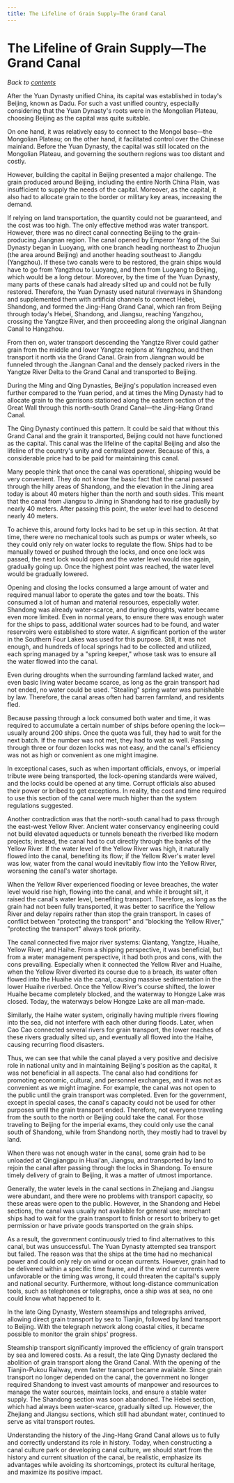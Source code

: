 ```yaml
---
title: The Lifeline of Grain Supply—The Grand Canal
---
```


# The Lifeline of Grain Supply—The Grand Canal

*Back to [contents](./content.md)*

After the Yuan Dynasty unified China, its capital was established in today's Beijing, known as Dadu. For such a vast unified country, especially considering that the Yuan Dynasty's roots were in the Mongolian Plateau, choosing Beijing as the capital was quite suitable.

On one hand, it was relatively easy to connect to the Mongol base—the Mongolian Plateau; on the other hand, it facilitated control over the Chinese mainland. Before the Yuan Dynasty, the capital was still located on the Mongolian Plateau, and governing the southern regions was too distant and costly.

However, building the capital in Beijing presented a major challenge. The grain produced around Beijing, including the entire North China Plain, was insufficient to supply the needs of the capital. Moreover, as the capital, it also had to allocate grain to the border or military key areas, increasing the demand.

If relying on land transportation, the quantity could not be guaranteed, and the cost was too high. The only effective method was water transport. However, there was no direct canal connecting Beijing to the grain-producing Jiangnan region. The canal opened by Emperor Yang of the Sui Dynasty began in Luoyang, with one branch heading northeast to Zhuojun (the area around Beijing) and another heading southeast to Jiangdu (Yangzhou). If these two canals were to be restored, the grain ships would have to go from Yangzhou to Luoyang, and then from Luoyang to Beijing, which would be a long detour. Moreover, by the time of the Yuan Dynasty, many parts of these canals had already silted up and could not be fully restored. Therefore, the Yuan Dynasty used natural riverways in Shandong and supplemented them with artificial channels to connect Hebei, Shandong, and formed the Jing-Hang Grand Canal, which ran from Beijing through today's Hebei, Shandong, and Jiangsu, reaching Yangzhou, crossing the Yangtze River, and then proceeding along the original Jiangnan Canal to Hangzhou.

From then on, water transport descending the Yangtze River could gather grain from the middle and lower Yangtze regions at Yangzhou, and then transport it north via the Grand Canal. Grain from Jiangnan would be funneled through the Jiangnan Canal and the densely packed rivers in the Yangtze River Delta to the Grand Canal and transported to Beijing.

During the Ming and Qing Dynasties, Beijing's population increased even further compared to the Yuan period, and at times the Ming Dynasty had to allocate grain to the garrisons stationed along the eastern section of the Great Wall through this north-south Grand Canal—the Jing-Hang Grand Canal.

The Qing Dynasty continued this pattern. It could be said that without this Grand Canal and the grain it transported, Beijing could not have functioned as the capital. This canal was the lifeline of the capital Beijing and also the lifeline of the country's unity and centralized power. Because of this, a considerable price had to be paid for maintaining this canal.

Many people think that once the canal was operational, shipping would be very convenient. They do not know the basic fact that the canal passed through the hilly areas of Shandong, and the elevation in the Jining area today is about 40 meters higher than the north and south sides. This meant that the canal from Jiangsu to Jining in Shandong had to rise gradually by nearly 40 meters. After passing this point, the water level had to descend nearly 40 meters.

To achieve this, around forty locks had to be set up in this section. At that time, there were no mechanical tools such as pumps or water wheels, so they could only rely on water locks to regulate the flow. Ships had to be manually towed or pushed through the locks, and once one lock was passed, the next lock would open and the water level would rise again, gradually going up. Once the highest point was reached, the water level would be gradually lowered.

Opening and closing the locks consumed a large amount of water and required manual labor to operate the gates and tow the boats. This consumed a lot of human and material resources, especially water. Shandong was already water-scarce, and during droughts, water became even more limited. Even in normal years, to ensure there was enough water for the ships to pass, additional water sources had to be found, and water reservoirs were established to store water. A significant portion of the water in the Southern Four Lakes was used for this purpose. Still, it was not enough, and hundreds of local springs had to be collected and utilized, each spring managed by a "spring keeper," whose task was to ensure all the water flowed into the canal.

Even during droughts when the surrounding farmland lacked water, and even basic living water became scarce, as long as the grain transport had not ended, no water could be used. "Stealing" spring water was punishable by law. Therefore, the canal areas often had barren farmland, and residents fled.

Because passing through a lock consumed both water and time, it was required to accumulate a certain number of ships before opening the lock—usually around 200 ships. Once the quota was full, they had to wait for the next batch. If the number was not met, they had to wait as well. Passing through three or four dozen locks was not easy, and the canal's efficiency was not as high or convenient as one might imagine.

In exceptional cases, such as when important officials, envoys, or imperial tribute were being transported, the lock-opening standards were waived, and the locks could be opened at any time. Corrupt officials also abused their power or bribed to get exceptions. In reality, the cost and time required to use this section of the canal were much higher than the system regulations suggested.

Another contradiction was that the north-south canal had to pass through the east-west Yellow River. Ancient water conservancy engineering could not build elevated aqueducts or tunnels beneath the riverbed like modern projects; instead, the canal had to cut directly through the banks of the Yellow River. If the water level of the Yellow River was high, it naturally flowed into the canal, benefiting its flow; if the Yellow River's water level was low, water from the canal would inevitably flow into the Yellow River, worsening the canal's water shortage.

When the Yellow River experienced flooding or levee breaches, the water level would rise high, flowing into the canal, and while it brought silt, it raised the canal's water level, benefiting transport. Therefore, as long as the grain had not been fully transported, it was better to sacrifice the Yellow River and delay repairs rather than stop the grain transport. In cases of conflict between "protecting the transport" and "blocking the Yellow River," "protecting the transport" always took priority.

The canal connected five major river systems: Qiantang, Yangtze, Huaihe, Yellow River, and Haihe. From a shipping perspective, it was beneficial, but from a water management perspective, it had both pros and cons, with the cons prevailing. Especially when it connected the Yellow River and Huaihe, when the Yellow River diverted its course due to a breach, its water often flowed into the Huaihe via the canal, causing massive sedimentation in the lower Huaihe riverbed. Once the Yellow River's course shifted, the lower Huaihe became completely blocked, and the waterway to Hongze Lake was closed. Today, the waterways below Hongze Lake are all man-made.

Similarly, the Haihe water system, originally having multiple rivers flowing into the sea, did not interfere with each other during floods. Later, when Cao Cao connected several rivers for grain transport, the lower reaches of these rivers gradually silted up, and eventually all flowed into the Haihe, causing recurring flood disasters.

Thus, we can see that while the canal played a very positive and decisive role in national unity and in maintaining Beijing's position as the capital, it was not beneficial in all aspects. The canal also had conditions for promoting economic, cultural, and personnel exchanges, and it was not as convenient as we might imagine. For example, the canal was not open to the public until the grain transport was completed. Even for the government, except in special cases, the canal's capacity could not be used for other purposes until the grain transport ended. Therefore, not everyone traveling from the south to the north or Beijing could take the canal. For those traveling to Beijing for the imperial exams, they could only use the canal south of Shandong, while from Shandong north, they mostly had to travel by land.

When there was not enough water in the canal, some grain had to be unloaded at Qingjiangpu in Huai'an, Jiangsu, and transported by land to rejoin the canal after passing through the locks in Shandong. To ensure timely delivery of grain to Beijing, it was a matter of utmost importance.

Generally, the water levels in the canal sections in Zhejiang and Jiangsu were abundant, and there were no problems with transport capacity, so these areas were open to the public. However, in the Shandong and Hebei sections, the canal was usually not available for general use; merchant ships had to wait for the grain transport to finish or resort to bribery to get permission or have private goods transported on the grain ships.

As a result, the government continuously tried to find alternatives to this canal, but was unsuccessful. The Yuan Dynasty attempted sea transport but failed. The reason was that the ships at the time had no mechanical power and could only rely on wind or ocean currents. However, grain had to be delivered within a specific time frame, and if the wind or currents were unfavorable or the timing was wrong, it could threaten the capital's supply and national security. Furthermore, without long-distance communication tools, such as telephones or telegraphs, once a ship was at sea, no one could know what happened to it.

In the late Qing Dynasty, Western steamships and telegraphs arrived, allowing direct grain transport by sea to Tianjin, followed by land transport to Beijing. With the telegraph network along coastal cities, it became possible to monitor the grain ships' progress.

Steamship transport significantly improved the efficiency of grain transport by sea and lowered costs. As a result, the late Qing Dynasty declared the abolition of grain transport along the Grand Canal. With the opening of the Tianjin-Pukou Railway, even faster transport became available. Since grain transport no longer depended on the canal, the government no longer required Shandong to invest vast amounts of manpower and resources to manage the water sources, maintain locks, and ensure a stable water supply. The Shandong section was soon abandoned. The Hebei section, which had always been water-scarce, gradually silted up. However, the Zhejiang and Jiangsu sections, which still had abundant water, continued to serve as vital transport routes.

Understanding the history of the Jing-Hang Grand Canal allows us to fully and correctly understand its role in history. Today, when constructing a canal culture park or developing canal culture, we should start from the history and current situation of the canal, be realistic, emphasize its advantages while avoiding its shortcomings, protect its cultural heritage, and maximize its positive impact.